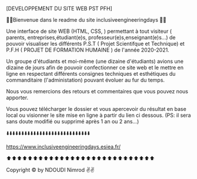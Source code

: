 [DEVELOPPEMENT DU SITE WEB PST PFH]

🏫🏫Bienvenue dans le readme du site inclusiveengineeringdays 🏫🏫

Une interface de site WEB (HTML, CSS, ) permettant à tout visiteur ( parents, entreprises,étudiant(e)s, professeur(e)s,enseignant(e)s...) de pouvoir visualiser les différents P.S.T ( Projet Scientifque et Technique) et P.F.H ( PROJET DE FORMATION HUMAINE ) de l'année 2020-2021.

Un groupe d'étudiants et moi-même (une dizaine d'étudiants) avions une dizaine de jours afin de pouvoir confectionner ce site web et le mettre en ligne en respectant différents consignes techniques et esthétiques du commanditaire (l'administation) pouvant évoluer au fur du temps.

Nous vous remercions des retours et commentaires que vous pouvez nous apporter.

Vous pouvez télécharger le dossier et vous apercevoir du résultat en base local ou visionner le site mise en ligne à partir du lien ci dessous.
(PS: il sera sans doute modifié ou supprimé après 1 an ou 2 ans...)

⬇️⬇️⬇️⬇️⬇️⬇️⬇️⬇️⬇️⬇️⬇️⬇️⬇️⬇️⬇️⬇️⬇️⬇️⬇️⬇️⬇️⬇️⬇️⬇️⬇️⬇️⬇️⬇️

https://www.inclusiveengineeringdays.esiea.fr/

⬆️⬆️⬆️⬆️⬆️⬆️⬆️⬆️⬆️⬆️⬆️⬆️⬆️⬆️⬆️⬆️⬆️⬆️⬆️⬆️⬆️⬆️⬆️⬆️⬆️⬆️⬆️⬆️

Copyright © by NDOUDI Nimrod ✌️✌️
